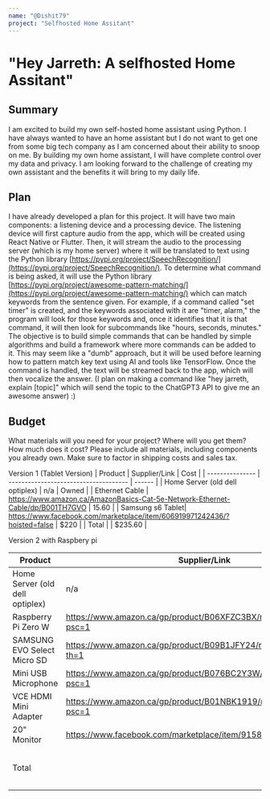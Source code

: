 ```yaml
---
name: "@Dishit79"
project: "Selfhosted Home Assitant"
---
```


# "Hey Jarreth: A selfhosted Home Assitant"

## Summary

I am excited to build my own self-hosted home assistant using Python. I have always wanted to have an home assistant but I do not want to get one from some big tech company as I am concerned about their ability to snoop on me. By building my own home assistant, I will have complete control over my data and privacy. I am looking forward to the challenge of creating my own assistant and the benefits it will bring to my daily life.

## Plan

I have already developed a plan for this project. It will have two main components: a listening device and a processing device. The listening device will first capture audio from the app, which will be created using React Native or Flutter. Then, it will stream the audio to the processing server (which is my home server) where it will be translated to text using the Python library [https://pypi.org/project/SpeechRecognition/](https://pypi.org/project/SpeechRecognition/). To determine what command is being asked, it will use the Python library [https://pypi.org/project/awesome-pattern-matching/](https://pypi.org/project/awesome-pattern-matching/) which can match keywords from the sentence given. For example, if a command called "set timer" is created, and the keywords associated with it are "timer, alarm," the program will look for those keywords and, once it identifies that it is that command, it will then look for subcommands like "hours, seconds, minutes." The objective is to build simple commands that can be handled by simple algorithms and build a framework where more commands can be added to it. This may seem like a "dumb" approach, but it will be used before learning how to pattern match key text using AI and tools like TensorFlow. Once the command is handled, the text will be streamed back to the app, which will then vocalize the answer. (I plan on making a command like "hey jarreth, explain [topic]" which will send the topic to the ChatGPT3 API to give me an awesome answer) :)

## Budget

What materials will you need for your project? Where will you get them? How much does it cost? Please include all materials, including components you already own. Make sure to factor in shipping costs and sales tax.

Version 1 (Tablet Version)
| Product         | Supplier/Link                         | Cost   |
| --------------- | ------------------------------------- | ------ |
| Home Server (old dell optiplex)   | n/a | Owned  |
| Ethernet Cable   | https://www.amazon.ca/AmazonBasics-Cat-5e-Network-Ethernet-Cable/dp/B001TH7GVO | 15.60  |
|  Samsung s6 Tablet| https://www.facebook.com/marketplace/item/606919971242436/?hoisted=false  | $220 |
| Total           |                                       | $235.60 |

Version 2 with Raspbery pi

| Product         | Supplier/Link                         | Cost   |
| --------------- | ------------------------------------- | ------ |
| Home Server (old dell optiplex)   | n/a | Owned  |
| Raspberry Pi Zero W   | https://www.amazon.ca/gp/product/B06XFZC3BX/ref=ox_sc_act_title_1?psc=1 | 102.38 |   |
| SAMSUNG EVO Select Micro SD| https://www.amazon.ca/gp/product/B09B1JFY24/ref=ewc_pr_img_2?th=1  | 19.99 | 
| Mini USB Microphone   | https://www.amazon.ca/gp/product/B076BC2Y3W/ref=ewc_pr_img_3?psc=1| 8.18 |   |
| VCE HDMI Mini Adapter| https://www.amazon.ca/gp/product/B01NBK1919/ref=ewc_pr_img_4?psc=1  | 8.99 |
| 20" Monitor           | https://www.facebook.com/marketplace/item/915810009598588/ | $70.00 |
| Total           |                                       | $144.75 + 70.00 = $214.75 |
